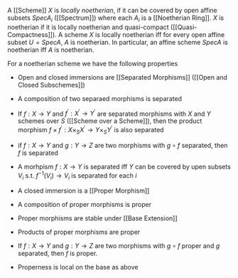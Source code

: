 A [[Scheme]] $X$ is *locally noetherian*, if it can be covered by open affine subsets $SpecA_i$ ([[Spectrum]]) where each $A_i$ is a [[Noetherian Ring]].
$X$ is noetherian if it is locally noetherian and quasi-compact ([[Quasi-Compactness]]).
A scheme $X$ is locally noetherian iff for every open affine subset $U=SpecA$, $A$ is noetherian. In particular, an affine scheme $Spec A$ is noetherian iff $A$ is noetherian.

For a noetherian scheme we have the following properties
* Open and closed immersions are [[Separated Morphisms]] ([[Open and Closed Subschemes]])
* A composition of two separaed morphisms is separated
* If $f:X\rightarrow Y$ and $f^{\prime}:X^{\prime}\rightarrow Y^{\prime}$ are separated morphisms with $X$ and $Y$ schemes over $S$ ([[Scheme over a Scheme]]), then the product morphism $f\times f^{\prime} : X\times_S X^{\prime} \rightarrow Y\times_S Y^{\prime}$ is also separated
* if $f:X\rightarrow Y$ and $g:Y\rightarrow Z$ are two morphisms with $g\circ f$ separated, then $f$ is separated
* A morhpism $f:X\rightarrow Y$ is separated iff $Y$ can be covered by upen subsets $V_i$ s.t. $f^{-1}(V_i)\rightarrow V_i$ is separated for each $i$

* A closed immersion is a [[Proper Morphism]]
* A composition of proper morphisms is proper
* Proper morphisms are stable under [[Base Extension]]
* Products of proper morphisms are proper
* If $f:X\rightarrow Y$ and $g:Y\rightarrow Z$ are two morphisms with $g\circ f$ proper and $g$ separated, then $f$ is proper.
* Properness is local on the base as above